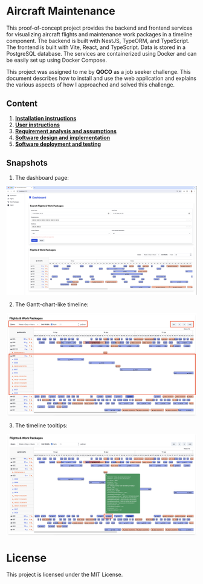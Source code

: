 # Aircraft Maintenance

This proof-of-concept project provides the backend and frontend services for visualizing aircraft flights and maintenance work packages in a timeline component. The backend is built with NestJS, TypeORM, and TypeScript. The frontend is built with Vite, React, and TypeScript. Data is stored in a PostgreSQL database. The services are containerized using Docker and can be easily set up using Docker Compose.

This project was assigned to me by **QOCO** as a job seeker challenge. This document describes how to install and use the web application and explains the various aspects of how I approached and solved this challenge.

## Content

1. [**Installation instructions**](docs/installation.md)
2. [**User instructions**](docs/usage.md)
3. [**Requirement analysis and assumptions**](docs/requirements.md)
4. [**Software design and implementation**](docs/design.md)
5. [**Software deployment and testing**](docs/deployment.md)

## Snapshots

1. The dashboard page:

![Website](docs/snapshots/website.png)

2. The Gantt-chart-like timeline:

![Timeline](docs/snapshots/page-dashboard-02.png)

3. The timeline tooltips:

![Time ruler](docs/snapshots/page-dashboard-05.png)

# License

This project is licensed under the MIT License.
